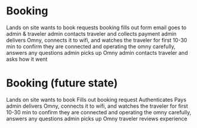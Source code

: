 # Booking

Lands on site
wants to book
requests booking
fills out form
email goes to admin & traveler
admin contacts traveler and collects payment
admin delivers Omny, connects it to wifi, and watches the traveler for first 10-30 min to confirm they are connected and operating the omny carefully, answers any questions
admin picks up Omny
admin contacts traveler and asks how it went


# Booking (future state)

Lands on site
wants to book
Fills out booking request
Authenticates
Pays
admin delivers Omny, connects it to wifi, and watches the traveler for first 10-30 min to confirm they are connected and operating the omny carefully, answers any questions
admin picks up Omny
traveler reviews experience
